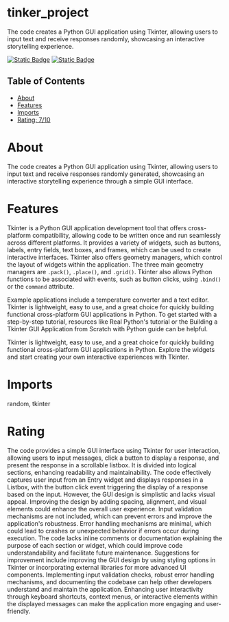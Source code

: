 # tinker_project
The code creates a Python GUI application using Tkinter, allowing users to input text and receive responses randomly, showcasing an interactive storytelling experience.

[![Static Badge](https://img.shields.io/badge/tkinter-pink)](https://pypi.org/project/tkinter/)
[![Static Badge](https://img.shields.io/badge/random-gray)](https://pypi.org/project/random/)

## Table of Contents

- [About](#about)
- [Features](#features)
- [Imports](#Imports)
- [Rating: 7/10](#Rating)

# About

The code creates a Python GUI application using Tkinter, allowing users to input text and receive responses randomly generated, showcasing an interactive storytelling experience through a simple GUI interface.

# Features

Tkinter is a Python GUI application development tool that offers cross-platform compatibility, allowing code to be written once and run seamlessly across different platforms. It provides a variety of widgets, such as buttons, labels, entry fields, text boxes, and frames, which can be used to create interactive interfaces. Tkinter also offers geometry managers, which control the layout of widgets within the application. The three main geometry managers are `.pack()`, `.place()`, and `.grid()`. Tkinter also allows Python functions to be associated with events, such as button clicks, using `.bind()` or the `command` attribute.

Example applications include a temperature converter and a text editor. Tkinter is lightweight, easy to use, and a great choice for quickly building functional cross-platform GUI applications in Python. To get started with a step-by-step tutorial, resources like Real Python's tutorial or the Building a Tkinter GUI Application from Scratch with Python guide can be helpful.

Tkinter is lightweight, easy to use, and a great choice for quickly building functional cross-platform GUI applications in Python. Explore the widgets and start creating your own interactive experiences with Tkinter.

# Imports

random, tkinter

# Rating

The code provides a simple GUI interface using Tkinter for user interaction, allowing users to input messages, click a button to display a response, and present the response in a scrollable listbox. It is divided into logical sections, enhancing readability and maintainability. The code effectively captures user input from an Entry widget and displays responses in a Listbox, with the button click event triggering the display of a response based on the input.
However, the GUI design is simplistic and lacks visual appeal. Improving the design by adding spacing, alignment, and visual elements could enhance the overall user experience. Input validation mechanisms are not included, which can prevent errors and improve the application's robustness. Error handling mechanisms are minimal, which could lead to crashes or unexpected behavior if errors occur during execution.
The code lacks inline comments or documentation explaining the purpose of each section or widget, which could improve code understandability and facilitate future maintenance.
Suggestions for improvement include improving the GUI design by using styling options in Tkinter or incorporating external libraries for more advanced UI components. Implementing input validation checks, robust error handling mechanisms, and documenting the codebase can help other developers understand and maintain the application. Enhancing user interactivity through keyboard shortcuts, context menus, or interactive elements within the displayed messages can make the application more engaging and user-friendly.
